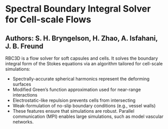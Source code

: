 # Spectral Boundary Integral Solver for Cell-scale Flows
## Authors: S. H. Bryngelson, H. Zhao, A. Isfahani, J. B. Freund

RBC3D is a flow solver for soft capsules and cells. It solves the boundary integral form of the Stokes equations via an algorithm tailored for cell-scale simulations:

* Spectrally-accurate spherical harmonics represent the deforming surfaces
* Modified Green’s function approximation used for near-range interactions
* Electrostatic-like repulsion prevents cells from intersecting
* Weak-formulation of no-slip boundary conditions (e.g., vessel walls)
* These features ensure that simulations are robust. Parallel communication (MPI) enables large simulations, such as model vascular networks.
